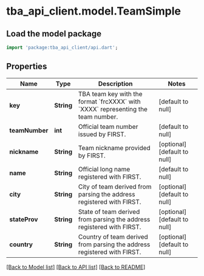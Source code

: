 # tba_api_client.model.TeamSimple

## Load the model package

```dart
import 'package:tba_api_client/api.dart';
```

## Properties

| Name           | Type       | Description                                                                                          | Notes                       |
| -------------- | ---------- | ---------------------------------------------------------------------------------------------------- | --------------------------- |
| **key**        | **String** | TBA team key with the format &#x60;frcXXXX&#x60; with &#x60;XXXX&#x60; representing the team number. | [default to null]           |
| **teamNumber** | **int**    | Official team number issued by FIRST.                                                                | [default to null]           |
| **nickname**   | **String** | Team nickname provided by FIRST.                                                                     | [optional][default to null] |
| **name**       | **String** | Official long name registered with FIRST.                                                            | [default to null]           |
| **city**       | **String** | City of team derived from parsing the address registered with FIRST.                                 | [optional][default to null] |
| **stateProv**  | **String** | State of team derived from parsing the address registered with FIRST.                                | [optional][default to null] |
| **country**    | **String** | Country of team derived from parsing the address registered with FIRST.                              | [optional][default to null] |

[[Back to Model list]](../README.md#documentation-for-models) [[Back to API list]](../README.md#documentation-for-api-endpoints) [[Back to README]](../README.md)
